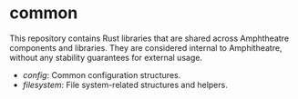 # common

This repository contains Rust libraries that are shared across Amphtheatre 
components and libraries. They are considered internal to Amphitheatre, without
any stability guarantees for external usage.

- *config*: Common configuration structures.
- *filesystem*: File system-related structures and helpers.
